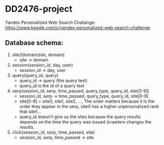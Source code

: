 # DD2476-project

Yandex Personalized Web Search Challange: https://www.kaggle.com/c/yandex-personalized-web-search-challenge

## Database schema:

1. site2domain(site, domain)
   * site -> domain
2. session(session_id, day, user)
   * session_id -> day, user
3. query(query_id, query)
   * query_id -> query (the query text)
   * query_id is the id of a query text
4. serp(session_id, serp, time_passed, query_type, query_id, site[0-9])
   * session_id, serp -> time_passed, query_type, query_id, site[0-9]
   * site[0-9] = site0, site1, site2, ..., The order matters because it is the order they appear in the serp, site0 has a higher unpersonalized rank that site1...
   * query_id doesn't give us the sites because the query results depends on the time the query was issued (crawlers changes the results.
5. click(session_id, serp, time_passed, site)
   * session_id, serp, time_passed -> site
